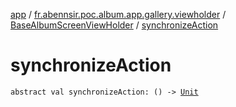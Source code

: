 [app](../../index.md) / [fr.abennsir.poc.album.app.gallery.viewholder](../index.md) / [BaseAlbumScreenViewHolder](index.md) / [synchronizeAction](./synchronize-action.md)

# synchronizeAction

`abstract val synchronizeAction: () -> `[`Unit`](https://kotlinlang.org/api/latest/jvm/stdlib/kotlin/-unit/index.html)